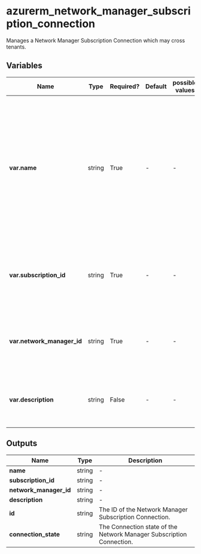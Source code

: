 # azurerm_network_manager_subscription_connection

Manages a Network Manager Subscription Connection which may cross tenants.

## Variables

| Name | Type | Required? | Default  | possible values | Description |
| ---- | ---- | --------- | -------- | ----------- | ----------- |
| **var.name** | string | True | -  |  -  | Specifies the name which should be used for this Network Subscription Network Manager Connection. Changing this forces a new Network Subscription Network Manager Connection to be created. | 
| **var.subscription_id** | string | True | -  |  -  | Specifies the ID of the target Subscription. Changing this forces a new resource to be created. | 
| **var.network_manager_id** | string | True | -  |  -  | Specifies the ID of the Network Manager which the Subscription is connected to. | 
| **var.description** | string | False | -  |  -  | A description of the Network Manager Subscription Connection. | 



## Outputs

| Name | Type | Description |
| ---- | ---- | --------- | 
| **name** | string  | - | 
| **subscription_id** | string  | - | 
| **network_manager_id** | string  | - | 
| **description** | string  | - | 
| **id** | string  | The ID of the Network Manager Subscription Connection. | 
| **connection_state** | string  | The Connection state of the Network Manager Subscription Connection. | 